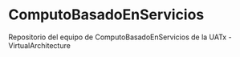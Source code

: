 # ComputoBasadoEnServicios
Repositorio del equipo de ComputoBasadoEnServicios de la UATx - VirtualArchitecture
